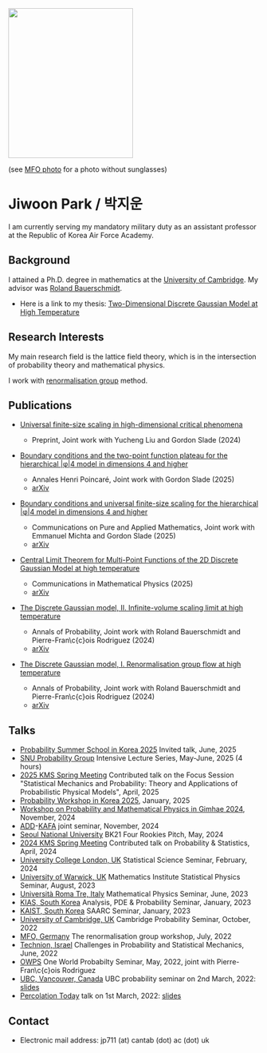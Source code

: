 <header>
  <!-- TL;DR -->
</header>

<img src="https://jiwoon-park-math.github.io/temp.jpg" width="250" height="300">

(see [MFO photo](https://owpdb.mfo.de/detail?photo_id=24980) for a photo without sunglasses)

# Jiwoon Park / 박지운

I am currently serving my mandatory military duty as an assistant professor at the Republic of Korea Air Force Academy.

<!-- %: - I am currently working for the government of South Korea (mainly sweeping and cleaning goverment facilities). -->

## Background

I attained a Ph.D. degree in mathematics at the [University of Cambridge](https://www.cam.ac.uk). My advisor was [Roland Bauerschmidt](https://cims.nyu.edu/~bauerschmidt/).

- Here is a link to my thesis: [Two-Dimensional Discrete Gaussian Model at High Temperature](https://www.repository.cam.ac.uk/items/11ecd706-f552-4cb2-a331-1b351ccb38f1)

## Research Interests

My main research field is the lattice field theory, which is in the intersection of probability theory and mathematical physics. 

I work with [renormalisation group](https://en.wikipedia.org/wiki/Renormalization_group) method.

## Publications

- [Universal finite-size scaling in high-dimensional critical phenomena](https://arxiv.org/abs/2412.08814)
  - Preprint, Joint work with Yucheng Liu and Gordon Slade (2024)

- [Boundary conditions and the two-point function plateau for the hierarchical \|φ\|4 model in dimensions 4 and higher](https://doi.org/10.1007/s00023-025-01566-y)
  - Annales Henri Poincaré, Joint work with Gordon Slade (2025)
  - [arXiv](https://arxiv.org/abs/2405.17344)

- [Boundary conditions and universal finite-size scaling for the hierarchical \|φ\|4 model in dimensions 4 and higher](https://doi.org/10.1002/cpa.22256)
  - Communications on Pure and Applied Mathematics, Joint work with Emmanuel Michta and Gordon Slade (2025)
  - [arXiv](https://arxiv.org/abs/2306.00896)

- [Central Limit Theorem for Multi-Point Functions of the 2D Discrete Gaussian Model at high temperature](https://doi.org/10.1007/s00220-025-05396-1)
  - Communications in Mathematical Physics (2025)
  - [arXiv](https://arxiv.org/abs/2211.14367)

- [The Discrete Gaussian model, II. Infinite-volume scaling limit at high temperature](https://doi.org/10.1214/23-AOP1659)
  - Annals of Probability, Joint work with Roland Bauerschmidt and Pierre-Fran\c{c}ois Rodriguez (2024)
  - [arXiv](https://arxiv.org/abs/2202.02287)

- [The Discrete Gaussian model, I. Renormalisation group flow at high temperature](https://doi.org/10.1214/23-AOP1658)
  - Annals of Probability, Joint work with Roland Bauerschmidt and Pierre-Fran\c{c}ois Rodriguez (2024)
  - [arXiv](https://arxiv.org/abs/2202.02286)

## Talks

- [Probability Summer School in Korea 2025](https://sites.google.com/view/pssk2025/) Invited talk, June, 2025
- [SNU Probability Group](https://sites.google.com/view/snuprob/seminar/intensive-lecture-series?authuser=0) Intensive Lecture Series, May-June, 2025 (4 hours)
- [2025 KMS Spring Meeting](https://www.kms.or.kr/conference/2025_spring/) Contributed talk on the Focus Session "Statistical Mechanics and Probability: Theory and Applications of Probabilistic Physical Models", April, 2025
- [Probability Workshop in Korea 2025](https://sites.google.com/view/pwk2025/home), January, 2025
- [Workshop on Probability and Mathematical Physics in Gimhae 2024](https://sites.google.com/view/wpmp2024), November, 2024
- [ADD](https://www.add.re.kr/kps)-[KAFA](https://rokaf.airforce.mil.kr/afa/index.do) joint seminar, November, 2024
- [Seoul National University](https://www.kms.or.kr/event/view.html?code=&num=1049) BK21 Four Rookies Pitch, May, 2024
- [2024 KMS Spring Meeting](https://www.kms.or.kr/conference/2024_spring/) Contributed talk on Probability & Statistics, April, 2024 <!-- %: [slides](https://jiwoon-park-math.github.io/resources/KMS_Slides.pdf) -->
- [University College London, UK](https://www.ucl.ac.uk/statistics/seminar) Statistical Science Seminar, February, 2024
- [University of Warwick, UK](https://warwick.ac.uk/fac/sci/maths/research/events/seminars/) Mathematics Institute Statistical Physics Seminar, August, 2023
- [Università Roma Tre, Italy](https://matematicafisica.uniroma3.it/articoli/seminario-di-fisica-matematica-339425) Mathematical Physics Seminar, June, 2023
- [KIAS, South Korea](https://www.kias.re.kr/kias/activities/seminars/view.do?seqno=PGN1720230113-0003&menuNo=404003) Analysis, PDE & Probability Seminar, January, 2023
- [KAIST, South Korea](https://saarc.kaist.ac.kr/boards/view/seminars/91) SAARC Seminar, January, 2023
- [University of Cambridge, UK](https://talks.cam.ac.uk/show/archive/9938) Cambridge Probability Seminar, October, 2022
- [MFO, Germany](https://www.mfo.de) The renormalisation group workshop, July, 2022
- [Technion, Israel](https://cms-math.net.technion.ac.il/challenges-in-probability-and-statistical-mechanics-3/) Challenges in Probability and Statistical Mechanics, June, 2022
- [OWPS](https://www.owprobability.org) One World Probabilty Seminar, May, 2022, joint with Pierre-Fran\c{c}ois Rodriguez
- [UBC, Vancouver, Canada](https://secure.math.ubc.ca/Links/Probability) UBC probability seminar on 2nd March, 2022: [slides](https://jiwoon-park-math.github.io/resources/2nd_March_UBC_Probability.pdf)
- [Percolation Today](https://percolation.ethz.ch) talk on 1st March, 2022: [slides](https://jiwoon-park-math.github.io/resources/1st_March_percolation_today.pdf)

## Contact

- Electronic mail address: jp711 (at) cantab (dot) ac (dot) uk
<!-- %: - My previous email address jp711 (at) cam (dot) ac (dot) uk has expired! -->
